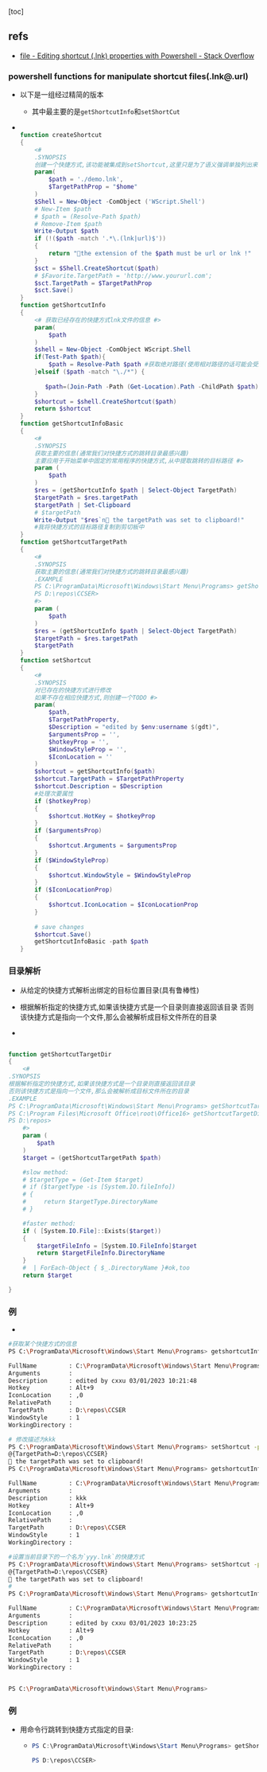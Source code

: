 [toc]

## refs

- [file - Editing shortcut (.lnk) properties with Powershell - Stack Overflow](https://stackoverflow.com/questions/484560/editing-shortcut-lnk-properties-with-powershell)

### powershell functions for manipulate shortcut files(.lnk@.url)

- 以下是一组经过精简的版本

  - 其中最主要的是`getShortcutInfo`和`setShortCut`

- ```powershell
  
  function createShortcut
  {
      <# 
      .SYNOPSIS
      创建一个快捷方式,该功能被集成到setShortcut,这里只是为了语义强调单独列出来 #>
      param( 
          $path = './demo.lnk',
          $TargetPathProp = "$home"
      )
      $Shell = New-Object -ComObject ('WScript.Shell')
      # New-Item $path
      # $path = (Resolve-Path $path)
      # Remove-Item $path
      Write-Output $path
      if (!($path -match '.*\.(lnk|url)$'))
      {
          return "🎈the extension of the $path must be url or lnk !"
      }
      $sct = $Shell.CreateShortcut($path)
      # $Favorite.TargetPath = 'http://www.yoururl.com';
      $sct.TargetPath = $TargetPathProp
      $sct.Save()
  }
  function getShortcutInfo
  {
      <# 获取已经存在的快捷方式lnk文件的信息 #>
      param(
          $path
      )
      $shell = New-Object -ComObject WScript.Shell
      if(Test-Path $path){
          $path = Resolve-Path $path #获取绝对路径(使用相对路径的话可能会受到当前路径或环境的影响)
      }elseif ($path -match "\./*") {
          
         $path=(Join-Path -Path (Get-Location).Path -ChildPath $path)
      }
      $shortcut = $shell.CreateShortcut($path)
      return $shortcut
  }
  function getShortcutInfoBasic
  {
      <# 
      .SYNOPSIS
      获取主要的信息(通常我们对快捷方式的跳转目录最感兴趣)
      主要应用于开始菜单中固定的常用程序的快捷方式,从中提取跳转的目标路径 #>
      param (
          $path
      )
      $res = (getShortcutInfo $path | Select-Object TargetPath)
      $targetPath = $res.targetPath
      $targetPath | Set-Clipboard
      # $targetPath
      Write-Output "$res`n🎈 the targetPath was set to clipboard!"
      #我将快捷方式的目标路径复制到剪切板中
  }
  function getShortcutTargetPath
  {
      <# 
      .SYNOPSIS
      获取主要的信息(通常我们对快捷方式的跳转目录最感兴趣)
      .EXAMPLE
      PS C:\ProgramData\Microsoft\Windows\Start Menu\Programs> getShortcutInfoBasic .\yyy.lnk|cd      
      PS D:\repos\CCSER> 
      #>
      param (
          $path
      )
      $res = (getShortcutInfo $path | Select-Object TargetPath)
      $targetPath = $res.targetPath
      $targetPath
  }
  function setShortcut
  {
      <# 
      .SYNOPSIS
      对已存在的快捷方式进行修改
      如果不存在相应快捷方式,则创建一个TODO #>
      param(
          $path,
          $TargetPathProperty,
          $Description = "edited by $env:username $(gdt)",
          $argumentsProp = '',
          $hotkeyProp = '',
          $WindowStyleProp = '',
          $IconLocation = ''
      )
      $shortcut = getShortcutInfo($path)
      $shortcut.TargetPath = $TargetPathProperty
      $shortcut.Description = $Description
      #处理次要属性
      if ($hotkeyProp)
      {
          $shortcut.HotKey = $hotkeyProp
      }
      if ($argumentsProp)
      {
          $shortcut.Arguments = $argumentsProp
      }
      if ($WindowStyleProp)
      {
          $shortcut.WindowStyle = $WindowStyleProp
      }
      if ($IconLocationProp)
      {
          $shortcut.IconLocation = $IconLocationProp
      }
      
      # save changes
      $shortcut.Save()
      getShortcutInfoBasic -path $path
  }
  
  
  ```

### 目录解析

- 从给定的快捷方式解析出绑定的目标位置目录(具有鲁棒性)

- 根据解析指定的快捷方式,如果该快捷方式是一个目录则直接返回该目录
  否则该快捷方式是指向一个文件,那么会被解析成目标文件所在的目录

- 

  ```powershell
  
  function getShortcutTargetDir
  {
      <# 
  .SYNOPSIS
  根据解析指定的快捷方式,如果该快捷方式是一个目录则直接返回该目录
  否则该快捷方式是指向一个文件,那么会被解析成目标文件所在的目录
  .EXAMPLE
  PS C:\ProgramData\Microsoft\Windows\Start Menu\Programs> getShortcutTargetDir '.\Word.lnk' |cd
  PS C:\Program Files\Microsoft Office\root\Office16> getShortcutTargetDir C:\Users\cxxu\desktop\test.lnk |cd
  PS D:\repos>
      #>
      param (
          $path
      )
      $target = (getShortcutTargetPath $path)
  
      #slow method:
      # $targetType = (Get-Item $target)
      # if ($targetType -is [System.IO.fileInfo])
      # {
      #     return $targetType.DirectoryName 
      # }
  
      #faster method:
      if ( [System.IO.File]::Exists($target))
      {
          $targetFileInfo = [System.IO.FileInfo]$target
          return $targetFileInfo.DirectoryName 
      }
      #  | ForEach-Object { $_.DirectoryName }#ok,too
      return $target
  
  }
  ```

  

### 例

- 
  
  ```bash
  #获取某个快捷方式的信息
  PS C:\ProgramData\Microsoft\Windows\Start Menu\Programs> getshortcutInfo .\yyy.lnk
  
  FullName         : C:\ProgramData\Microsoft\Windows\Start Menu\Programs\yyy.lnk
  Arguments        : 
  Description      : edited by cxxu 03/01/2023 10:21:48
  Hotkey           : Alt+9
  IconLocation     : ,0
  RelativePath     : 
  TargetPath       : D:\repos\CCSER
  WindowStyle      : 1
  WorkingDirectory : 
  
  # 修改描述为kkk
  PS C:\ProgramData\Microsoft\Windows\Start Menu\Programs> setShortcut -path ./yyy.lnk -TargetPathProp D:\repos\CCSER\ -Description "kkk"
  @{TargetPath=D:\repos\CCSER}
  🎈 the targetPath was set to clipboard!
  PS C:\ProgramData\Microsoft\Windows\Start Menu\Programs> getshortcutInfo .\yyy.lnk
  
  FullName         : C:\ProgramData\Microsoft\Windows\Start Menu\Programs\yyy.lnk
  Arguments        : 
  Description      : kkk
  Hotkey           : Alt+9
  IconLocation     : ,0
  RelativePath     : 
  TargetPath       : D:\repos\CCSER
  WindowStyle      : 1
  WorkingDirectory : 
  
  #设置当前目录下的一个名为`yyy.lnk`的快捷方式
  PS C:\ProgramData\Microsoft\Windows\Start Menu\Programs> setShortcut -path ./yyy.lnk -TargetPathProp D:\repos\CCSER\ 
  @{TargetPath=D:\repos\CCSER}
  🎈 the targetPath was set to clipboard!
  #
  PS C:\ProgramData\Microsoft\Windows\Start Menu\Programs> getshortcutInfo .\yyy.lnk
  
  FullName         : C:\ProgramData\Microsoft\Windows\Start Menu\Programs\yyy.lnk
  Arguments        : 
  Description      : edited by cxxu 03/01/2023 10:23:25
  Hotkey           : Alt+9
  IconLocation     : ,0
  RelativePath     : 
  TargetPath       : D:\repos\CCSER
  WindowStyle      : 1
  WorkingDirectory : 
  
  
  PS C:\ProgramData\Microsoft\Windows\Start Menu\Programs>
  ```

### 例

- 用命令行跳转到快捷方式指定的目录:

  - ```powershell
    PS C:\ProgramData\Microsoft\Windows\Start Menu\Programs> getShortcutTargetPath .\new.lnk|cd
    
    PS D:\repos\CCSER> 
    
    ```

    